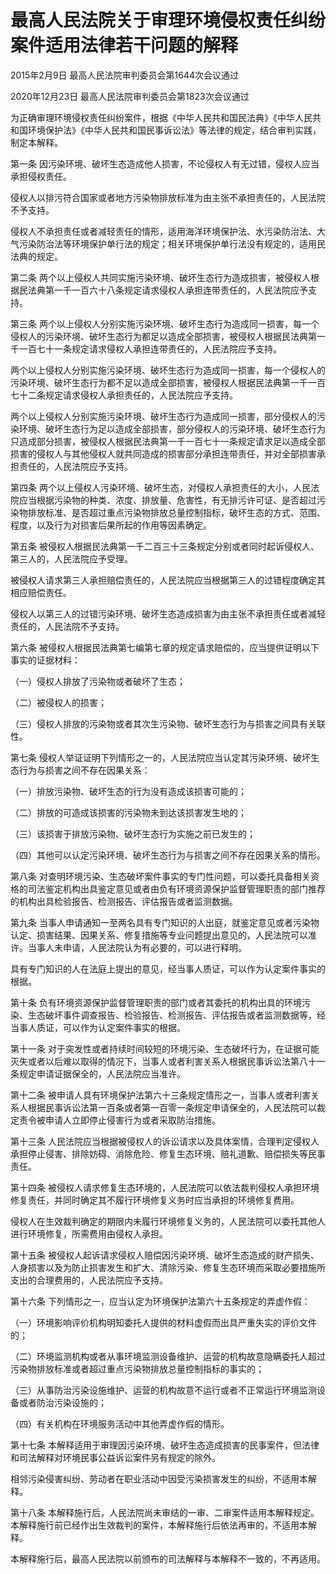 # 最高人民法院关于审理环境侵权责任纠纷案件适用法律若干问题的解释

2015年2月9日 最高人民法院审判委员会第1644次会议通过

2020年12月23日 最高人民法院审判委员会第1823次会议通过

<!-- INFO END -->

为正确审理环境侵权责任纠纷案件，根据《中华人民共和国民法典》《中华人民共和国环境保护法》《中华人民共和国民事诉讼法》等法律的规定，结合审判实践，制定本解释。

第一条 因污染环境、破坏生态造成他人损害，不论侵权人有无过错，侵权人应当承担侵权责任。

侵权人以排污符合国家或者地方污染物排放标准为由主张不承担责任的，人民法院不予支持。

侵权人不承担责任或者减轻责任的情形，适用海洋环境保护法、水污染防治法、大气污染防治法等环境保护单行法的规定；相关环境保护单行法没有规定的，适用民法典的规定。

第二条 两个以上侵权人共同实施污染环境、破坏生态行为造成损害，被侵权人根据民法典第一千一百六十八条规定请求侵权人承担连带责任的，人民法院应予支持。

第三条 两个以上侵权人分别实施污染环境、破坏生态行为造成同一损害，每一个侵权人的污染环境、破坏生态行为都足以造成全部损害，被侵权人根据民法典第一千一百七十一条规定请求侵权人承担连带责任的，人民法院应予支持。

两个以上侵权人分别实施污染环境、破坏生态行为造成同一损害，每一个侵权人的污染环境、破坏生态行为都不足以造成全部损害，被侵权人根据民法典第一千一百七十二条规定请求侵权人承担责任的，人民法院应予支持。

两个以上侵权人分别实施污染环境、破坏生态行为造成同一损害，部分侵权人的污染环境、破坏生态行为足以造成全部损害，部分侵权人的污染环境、破坏生态行为只造成部分损害，被侵权人根据民法典第一千一百七十一条规定请求足以造成全部损害的侵权人与其他侵权人就共同造成的损害部分承担连带责任，并对全部损害承担责任的，人民法院应予支持。

第四条 两个以上侵权人污染环境、破坏生态，对侵权人承担责任的大小，人民法院应当根据污染物的种类、浓度、排放量、危害性，有无排污许可证、是否超过污染物排放标准、是否超过重点污染物排放总量控制指标，破坏生态的方式、范围、程度，以及行为对损害后果所起的作用等因素确定。

第五条 被侵权人根据民法典第一千二百三十三条规定分别或者同时起诉侵权人、第三人的，人民法院应予受理。

被侵权人请求第三人承担赔偿责任的，人民法院应当根据第三人的过错程度确定其相应赔偿责任。

侵权人以第三人的过错污染环境、破坏生态造成损害为由主张不承担责任或者减轻责任的，人民法院不予支持。

第六条 被侵权人根据民法典第七编第七章的规定请求赔偿的，应当提供证明以下事实的证据材料：

（一）侵权人排放了污染物或者破坏了生态；

（二）被侵权人的损害；

（三）侵权人排放的污染物或者其次生污染物、破坏生态行为与损害之间具有关联性。

第七条 侵权人举证证明下列情形之一的，人民法院应当认定其污染环境、破坏生态行为与损害之间不存在因果关系：

（一）排放污染物、破坏生态的行为没有造成该损害可能的；

（二）排放的可造成该损害的污染物未到达该损害发生地的；

（三）该损害于排放污染物、破坏生态行为实施之前已发生的；

（四）其他可以认定污染环境、破坏生态行为与损害之间不存在因果关系的情形。

第八条 对查明环境污染、生态破坏案件事实的专门性问题，可以委托具备相关资格的司法鉴定机构出具鉴定意见或者由负有环境资源保护监督管理职责的部门推荐的机构出具检验报告、检测报告、评估报告或者监测数据。

第九条 当事人申请通知一至两名具有专门知识的人出庭，就鉴定意见或者污染物认定、损害结果、因果关系、修复措施等专业问题提出意见的，人民法院可以准许。当事人未申请，人民法院认为有必要的，可以进行释明。

具有专门知识的人在法庭上提出的意见，经当事人质证，可以作为认定案件事实的根据。

第十条 负有环境资源保护监督管理职责的部门或者其委托的机构出具的环境污染、生态破坏事件调查报告、检验报告、检测报告、评估报告或者监测数据等，经当事人质证，可以作为认定案件事实的根据。

第十一条 对于突发性或者持续时间较短的环境污染、生态破坏行为，在证据可能灭失或者以后难以取得的情况下，当事人或者利害关系人根据民事诉讼法第八十一条规定申请证据保全的，人民法院应当准许。

第十二条 被申请人具有环境保护法第六十三条规定情形之一，当事人或者利害关系人根据民事诉讼法第一百条或者第一百零一条规定申请保全的，人民法院可以裁定责令被申请人立即停止侵害行为或者采取防治措施。

第十三条 人民法院应当根据被侵权人的诉讼请求以及具体案情，合理判定侵权人承担停止侵害、排除妨碍、消除危险、修复生态环境、赔礼道歉、赔偿损失等民事责任。

第十四条 被侵权人请求修复生态环境的，人民法院可以依法裁判侵权人承担环境修复责任，并同时确定其不履行环境修复义务时应当承担的环境修复费用。

侵权人在生效裁判确定的期限内未履行环境修复义务的，人民法院可以委托其他人进行环境修复，所需费用由侵权人承担。

第十五条 被侵权人起诉请求侵权人赔偿因污染环境、破坏生态造成的财产损失、人身损害以及为防止损害发生和扩大、清除污染、修复生态环境而采取必要措施所支出的合理费用的，人民法院应予支持。

第十六条 下列情形之一，应当认定为环境保护法第六十五条规定的弄虚作假：

（一）环境影响评价机构明知委托人提供的材料虚假而出具严重失实的评价文件的；

（二）环境监测机构或者从事环境监测设备维护、运营的机构故意隐瞒委托人超过污染物排放标准或者超过重点污染物排放总量控制指标的事实的；

（三）从事防治污染设施维护、运营的机构故意不运行或者不正常运行环境监测设备或者防治污染设施的；

（四）有关机构在环境服务活动中其他弄虚作假的情形。

第十七条 本解释适用于审理因污染环境、破坏生态造成损害的民事案件，但法律和司法解释对环境民事公益诉讼案件另有规定的除外。

相邻污染侵害纠纷、劳动者在职业活动中因受污染损害发生的纠纷，不适用本解释。

第十八条 本解释施行后，人民法院尚未审结的一审、二审案件适用本解释规定。本解释施行前已经作出生效裁判的案件，本解释施行后依法再审的，不适用本解释。

本解释施行后，最高人民法院以前颁布的司法解释与本解释不一致的，不再适用。
